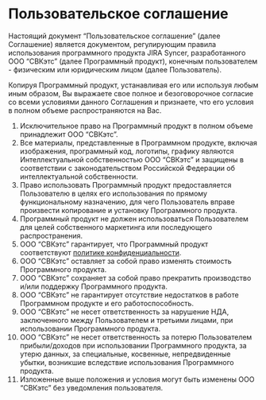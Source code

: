 # Пользовательское соглашение
Настоящий документ “Пользовательское соглашение” (далее Соглашение) является документом, регулирующим правила использования программного продукта JIRA Syncer, разработанного ООО “СВКэтс” (далее Программный продукт), конечным пользователем - физическим или юридическим лицом (далее Пользователь).

Копируя Программный продукт, устанавливая его или используя любым иным образом, Вы выражаете свое полное и безоговорочное согласие со всеми условиями данного Соглашения и признаете, что его условия в полном объеме распространяются на Вас.

1. Исключительное право на Программный продукт в полном объеме принадлежит ООО “СВКэтс”.
2. Все материалы, представленные в Программном продукте, включая изображения, программный код, логотипы, графику являются Интеллектуальной собственностью ООО “СВКэтс” и защищены в соответствии с законодательством Российской Федерации об интеллектуальной собственности.
3. Право использовать Программный продукт предоставляется Пользователю в целях его использования по прямому функциональному назначению, для чего Пользователь вправе произвести копирование и установку Программного продукта.
4. Программный продукт не должен использоваться Пользователем для целей собственного маркетинга или последующего распространения.
5. ООО “СВКэтс” гарантирует, что Программный продукт соответствуют [политике конфиденциальности](https://softwarecats.dev/policy).
6. ООО “СВКэтс” оставляет за собой право изменять стоимость Программного продукта.
7. ООО “СВКэтс” сохраняет за собой право прекратить производство и/или поддержку Программного продукта.
8. ООО “СВКэтс” не гарантирует отсутствие недостатков в работе Программном продукте и его работоспособность.
9. ООО “СВКэтс” не несет ответственность за нарушение НДА, заключенного между Пользователем и третьими лицами, при использовании Программного продукта.
10. ООО “СВКэтс” не несет ответственность за потерю Пользователем прибыли/доходов при использовании Программного продукта, за утерю данных, за специальные, косвенные, непредвиденные убытки, возникшие вследствие использования Программного продукта.
11. Изложенные выше положения и условия могут быть изменены ООО “СВКэтс” без уведомления пользователя.